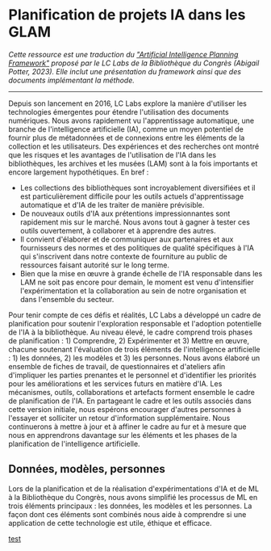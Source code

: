 # Planification de projets IA dans les GLAM

*Cette ressource est une traduction du ["Artificial Intelligence Planning Framework"](https://blogs.loc.gov/thesignal/2023/11/introducing-the-lc-labs-artificial-intelligence-planning-framework/) proposé par le LC Labs de la Bibliothèque du Congrès (Abigail Potter, 2023).
Elle inclut une présentation du framework ainsi que des documents implémentant la méthode.*

---

Depuis son lancement en 2016, LC Labs explore la manière d'utiliser les technologies émergentes pour étendre l'utilisation des documents numériques. Nous avons rapidement vu l'apprentissage automatique, une branche de l'intelligence artificielle (IA), comme un moyen potentiel de fournir plus de métadonnées et de connexions entre les éléments de la collection et les utilisateurs. Des expériences et des recherches ont montré que les risques et les avantages de l'utilisation de l'IA dans les bibliothèques, les archives et les musées (LAM) sont à la fois importants et encore largement hypothétiques. En bref :
- Les collections des bibliothèques sont incroyablement diversifiées et il est particulièrement difficile pour les outils actuels d'apprentissage automatique et d'IA de les traiter de manière prévisible.
- De nouveaux outils d'IA aux prétentions impressionnantes sont rapidement mis sur le marché. Nous avons tout à gagner à tester ces outils ouvertement, à collaborer et à apprendre des autres.
- Il convient d'élaborer et de communiquer aux partenaires et aux fournisseurs des normes et des politiques de qualité spécifiques à l'IA qui s'inscrivent dans notre contexte de fourniture au public de ressources faisant autorité sur le long terme.
- Bien que la mise en œuvre à grande échelle de l'IA responsable dans les LAM ne soit pas encore pour demain, le moment est venu d'intensifier l'expérimentation et la collaboration au sein de notre organisation et dans l'ensemble du secteur.

Pour tenir compte de ces défis et réalités, LC Labs a développé un cadre de planification pour soutenir l'exploration responsable et l'adoption potentielle de l'IA à la bibliothèque. Au niveau élevé, le cadre comprend trois phases de planification :  1) Comprendre, 2) Expérimenter et 3) Mettre en œuvre, chacune soutenant l'évaluation de trois éléments de l'intelligence artificielle : 1) les données, 2) les modèles et 3) les personnes. Nous avons élaboré un ensemble de fiches de travail, de questionnaires et d'ateliers afin d'impliquer les parties prenantes et le personnel et d'identifier les priorités pour les améliorations et les services futurs en matière d'IA. Les mécanismes, outils, collaborations et artefacts forment ensemble le cadre de planification de l'IA. En partageant le cadre et les outils associés dans cette version initiale, nous espérons encourager d'autres personnes à l'essayer et solliciter un retour d'information supplémentaire. Nous continuerons à mettre à jour et à affiner le cadre au fur et à mesure que nous en apprendrons davantage sur les éléments et les phases de la planification de l'intelligence artificielle.

## Données, modèles, personnes
Lors de la planification et de la réalisation d'expérimentations d'IA et de ML à la Bibliothèque du Congrès, nous avons simplifié les processus de ML en trois éléments principaux :  les données, les modèles et les personnes. La façon dont ces éléments sont combinés nous aide à comprendre si une application de cette technologie est utile, éthique et efficace.

[test](https://blogs.loc.gov/thesignal/files/2023/11/AIframework-2.jpg)
